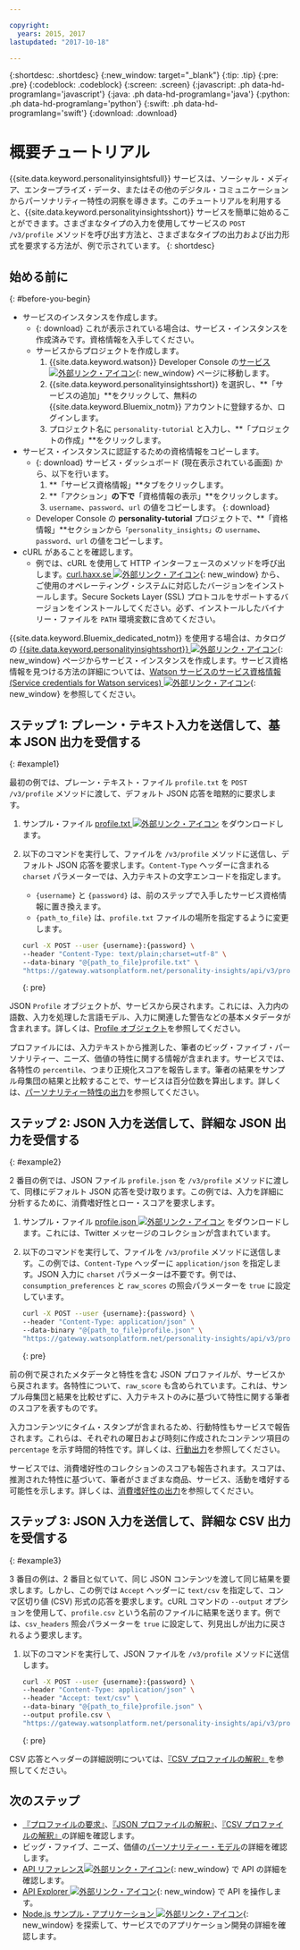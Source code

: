 ```yaml
---

copyright:
  years: 2015, 2017
lastupdated: "2017-10-18"

---
```


{:shortdesc: .shortdesc}
{:new_window: target="_blank"}
{:tip: .tip}
{:pre: .pre}
{:codeblock: .codeblock}
{:screen: .screen}
{:javascript: .ph data-hd-programlang='javascript'}
{:java: .ph data-hd-programlang='java'}
{:python: .ph data-hd-programlang='python'}
{:swift: .ph data-hd-programlang='swift'}
{:download: .download}

# 概要チュートリアル

{{site.data.keyword.personalityinsightsfull}} サービスは、ソーシャル・メディア、エンタープライズ・データ、またはその他のデジタル・コミュニケーションからパーソナリティー特性の洞察を導きます。このチュートリアルを利用すると、{{site.data.keyword.personalityinsightsshort}} サービスを簡単に始めることができます。さまざまなタイプの入力を使用してサービスの `POST /v3/profile` メソッドを呼び出す方法と、さまざまなタイプの出力および出力形式を要求する方法が、例で示されています。
{: shortdesc}

## 始める前に
{: #before-you-begin}

- サービスのインスタンスを作成します。
    - {: download} これが表示されている場合は、サービス・インスタンスを作成済みです。資格情報を入手してください。
    - サービスからプロジェクトを作成します。
        1.  {{site.data.keyword.watson}} Developer Console の[サービス ![外部リンク・アイコン](../../icons/launch-glyph.svg "外部リンク・アイコン")](https://console.{DomainName}/developer/watson/services){: new_window} ページに移動します。
        1.  {{site.data.keyword.personalityinsightsshort}} を選択し、**「サービスの追加」**をクリックして、無料の {{site.data.keyword.Bluemix_notm}} アカウントに登録するか、ログインします。
        1.  プロジェクト名に `personality-tutorial` と入力し、**「プロジェクトの作成」**をクリックします。
- サービス・インスタンスに認証するための資格情報をコピーします。
    - {: download} サービス・ダッシュボード (現在表示されている画面) から、以下を行います。
        1.  **「サービス資格情報」**タブをクリックします。
        1.  **「アクション」**の下で**「資格情報の表示」**をクリックします。
        1.  `username`、`password`、`url` の値をコピーします。
        {: download}
    - Developer Console の **personality-tutorial** プロジェクトで、**「資格情報」**セクションから`「personality_insights」`の `username`、`password`、`url` の値をコピーします。
- cURL があることを確認します。
    - 例では、cURL を使用して HTTP インターフェースのメソッドを呼び出します。[curl.haxx.se ![外部リンク・アイコン](../../icons/launch-glyph.svg "外部リンク・アイコン")](https://curl.haxx.se/){: new_window} から、ご使用のオペレーティング・システムに対応したバージョンをインストールします。Secure Sockets Layer (SSL) プロトコルをサポートするバージョンをインストールしてください。必ず、インストールしたバイナリー・ファイルを `PATH` 環境変数に含めてください。

<!-- Remove this text after dedicated instances have the Developer Console: begin -->

{{site.data.keyword.Bluemix_dedicated_notm}} を使用する場合は、カタログの [{{site.data.keyword.personalityinsightsshort}} ![外部リンク・アイコン](../../icons/launch-glyph.svg "外部リンク・アイコン")](https://console.{DomainName}/catalog/services/personality-insights/){: new_window} ページからサービス・インスタンスを作成します。サービス資格情報を見つける方法の詳細については、[Watson サービスのサービス資格情報 (Service credentials for Watson services) ![外部リンク・アイコン](../../icons/launch-glyph.svg "外部リンク・アイコン")](/docs/services/watson/getting-started-credentials.html#getting-credentials-manually){: new_window} を参照してください。

<!-- Remove this text after dedicated instances have the Developer Console: end -->

## ステップ 1: プレーン・テキスト入力を送信して、基本 JSON 出力を受信する
{: #example1}

最初の例では、プレーン・テキスト・ファイル `profile.txt` を `POST /v3/profile` メソッドに渡して、デフォルト JSON 応答を暗黙的に要求します。

1.  サンプル・ファイル <a target="_blank" href="https://watson-developer-cloud.github.io/doc-tutorial-downloads/personality-insights/profile.txt" download="profile.txt">profile.txt <img src="../../icons/launch-glyph.svg" alt="外部リンク・アイコン" title="外部リンク・アイコン" class="style-scope doc-content"></a> をダウンロードします。
1.  以下のコマンドを実行して、ファイルを `/v3/profile` メソッドに送信し、デフォルト JSON 応答を要求します。`Content-Type` ヘッダーに含まれる `charset` パラメーターでは、入力テキストの文字エンコードを指定します。
    -   `{username}` と `{password}` は、前のステップで入手したサービス資格情報に置き換えます。
    -   `{path_to_file}` は、`profile.txt` ファイルの場所を指定するように変更します。

    ```bash
    curl -X POST --user {username}:{password} \
    --header "Content-Type: text/plain;charset=utf-8" \
    --data-binary "@{path_to_file}profile.txt" \
    "https://gateway.watsonplatform.net/personality-insights/api/v3/profile?version=2017-10-13"
    ```
    {: pre}

JSON `Profile` オブジェクトが、サービスから戻されます。これには、入力内の語数、入力を処理した言語モデル、入力に関連した警告などの基本メタデータが含まれます。詳しくは、[Profile オブジェクト](/docs/services/personality-insights/output.html#outputJSON)を参照してください。

プロファイルには、入力テキストから推測した、筆者のビッグ・ファイブ・パーソナリティー、ニーズ、価値の特性に関する情報が含まれます。サービスでは、各特性の `percentile`、つまり正規化スコアを報告します。筆者の結果をサンプル母集団の結果と比較することで、サービスは百分位数を算出します。詳しくは、[パーソナリティー特性の出力](/docs/services/personality-insights/output.html#traitJSON)を参照してください。

## ステップ 2: JSON 入力を送信して、詳細な JSON 出力を受信する
{: #example2}

2 番目の例では、JSON ファイル `profile.json` を `/v3/profile` メソッドに渡して、同様にデフォルト JSON 応答を受け取ります。この例では、入力を詳細に分析するために、消費嗜好性とロー・スコアを要求します。

1.  サンプル・ファイル <a target="_blank" href="https://watson-developer-cloud.github.io/doc-tutorial-downloads/personality-insights/profile.json" download="profile.json">profile.json <img src="../../icons/launch-glyph.svg" alt="外部リンク・アイコン" title="外部リンク・アイコン" class="style-scope doc-content"></a> をダウンロードします。これには、Twitter メッセージのコレクションが含まれています。
1.  以下のコマンドを実行して、ファイルを `/v3/profile` メソッドに送信します。この例では、`Content-Type` ヘッダーに `application/json` を指定します。JSON 入力に `charset` パラメーターは不要です。例では、`consumption_preferences` と `raw_scores` の照会パラメーターを `true` に設定しています。

    ```bash
    curl -X POST --user {username}:{password} \
    --header "Content-Type: application/json" \
    --data-binary "@{path_to_file}profile.json" \
    "https://gateway.watsonplatform.net/personality-insights/api/v3/profile?version=2017-10-13&consumption_preferences=true&raw_scores=true"
    ```
    {: pre}

前の例で戻されたメタデータと特性を含む JSON プロファイルが、サービスから戻されます。各特性について、`raw_score` も含められています。これは、サンプル母集団と結果を比較せずに、入力テキストのみに基づいて特性に関する筆者のスコアを表すものです。

入力コンテンツにタイム・スタンプが含まれるため、行動特性もサービスで報告されます。これらは、それぞれの曜日および時刻に作成されたコンテンツ項目の `percentage` を示す時間的特性です。詳しくは、[行動出力](/docs/services/personality-insights/output.html#behaviorJSON)を参照してください。

サービスでは、消費嗜好性のコレクションのスコアも報告されます。スコアは、推測された特性に基づいて、筆者がさまざまな商品、サービス、活動を嗜好する可能性を示します。詳しくは、[消費嗜好性の出力](/docs/services/personality-insights/output.html#preferenceJSON)を参照してください。

## ステップ 3: JSON 入力を送信して、詳細な CSV 出力を受信する
{: #example3}

3 番目の例は、2 番目と似ていて、同じ JSON コンテンツを渡して同じ結果を要求します。しかし、この例では `Accept` ヘッダーに `text/csv` を指定して、コンマ区切り値 (CSV) 形式の応答を要求します。cURL コマンドの `--output` オプションを使用して、`profile.csv` という名前のファイルに結果を送ります。例では、`csv_headers` 照会パラメーターを `true` に設定して、列見出しが出力に戻されるよう要求します。

1.  以下のコマンドを実行して、JSON ファイルを `/v3/profile` メソッドに送信します。

    ```bash
    curl -X POST --user {username}:{password} \
    --header "Content-Type: application/json" \
    --header "Accept: text/csv" \
    --data-binary "@{path_to_file}profile.json" \
    --output profile.csv \
    "https://gateway.watsonplatform.net/personality-insights/api/v3/profile?version=2017-10-13&consumption_preferences=true&raw_scores=true&csv_headers=true"
    ```
    {: pre}

CSV 応答とヘッダーの詳細説明については、[『CSV プロファイルの解釈』](/docs/services/personality-insights/output-csv.html)を参照してください。

## 次のステップ

-   [『プロファイルの要求』](/docs/services/personality-insights/input.html)、[『JSON プロファイルの解釈』](/docs/services/personality-insights/output.html)、[『CSV プロファイルの解釈』](/docs/services/personality-insights/output-csv.html)の詳細を確認します。
-   ビッグ・ファイブ、ニーズ、価値の[パーソナリティー・モデル](/docs/services/personality-insights/models.html)の詳細を確認します。
-   [API リファレンス![外部リンク・アイコン](../../icons/launch-glyph.svg "外部リンク・アイコン")](https://www.ibm.com/watson/developercloud/personality-insights/api/v3/){: new_window} で API の詳細を確認します。
-   [API Explorer ![外部リンク・アイコン](../../icons/launch-glyph.svg "外部リンク・アイコン")](https://watson-api-explorer.mybluemix.net/apis/personality-insights-v3){: new_window} で API を操作します。
-   [Node.js サンプル・アプリケーション ![外部リンク・アイコン](../../icons/launch-glyph.svg "外部リンク・アイコン")](https://github.com/watson-developer-cloud/personality-insights-nodejs){: new_window} を探索して、サービスでのアプリケーション開発の詳細を確認します。
